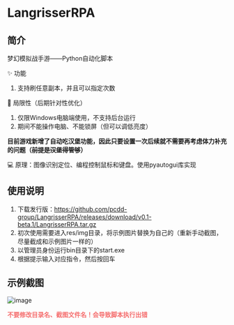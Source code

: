 # LangrisserRPA

## 简介
梦幻模拟战手游——Python自动化脚本

:sparkles: 功能
1. 支持刷任意副本，并且可以指定次数

:monocle_face: 局限性（后期针对性优化）
1. 仅限Windows电脑端使用，不支持后台运行
2. 期间不能操作电脑、不能锁屏（但可以调低亮度）

<strong>目前游戏新增了自动吃汉堡功能，因此只要设置一次后续就不需要再考虑体力补充的问题（<del>前提是汉堡得管够</del>）</strong>

:computer: 原理：图像识别定位、编程控制鼠标和键盘。使用pyautogui库实现

## 使用说明
1. 下载发行版：https://github.com/pcdd-group/LangrisserRPA/releases/download/v0.1-beta.1/LangrisserRPA.tar.gz
2. 初次使用需要进入res/img目录，将示例图片替换为自己的（重新手动截图，尽量截成和示例图片一样的）
3. 以管理员身份运行bin目录下的start.exe
4. 根据提示输入对应指令，然后按回车

## 示例截图
![image](https://user-images.githubusercontent.com/51998152/193248606-44ff6cdd-80b7-4592-85fe-f1dc3ad593cf.png)

<strong style='color:#f56c6c'>不要修改目录名、截图文件名！会导致脚本执行出错</strong>
